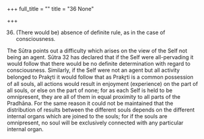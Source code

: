 +++
full_title = ""
title = "36 None"

+++


36. (There would be) absence of definite rule, as in the case of consciousness.

The Sūtra points out a difficulty which arises on the view of the Self not being an agent. Sūtra 32 has declared that if the Self were all-pervading it would follow that there would be no definite determination with regard to consciousness. Similarly, if the Self were not an agent but all activity belonged to Prakr̥ti it would follow that as Prakr̥ti is a common possession of all souls, all actions would result in enjoyment (experience) on the part of all souls, or else on the part of none; for as each Self is held to be omnipresent, they are all of them in equal proximity to all parts of the Pradhāna. For the same reason it could not be maintained that the distribution of results between the different souls depends on the different internal organs which are joined to the souls; for if the souls are omnipresent, no soul will be exclusively connected with any particular internal organ.

